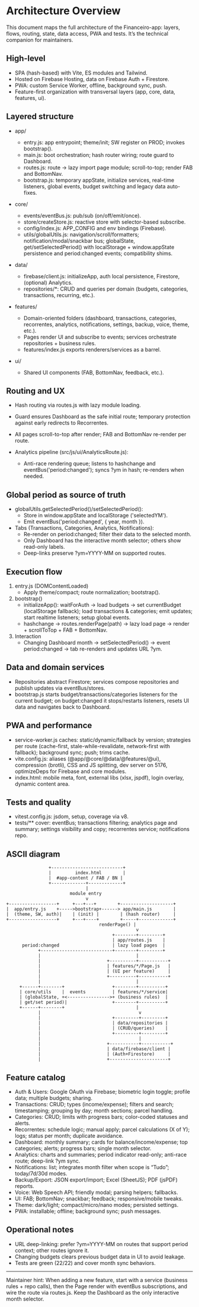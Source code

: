 # Architecture Overview

This document maps the full architecture of the Financeiro-app: layers, flows, routing, state, data access, PWA and tests. It’s the technical companion for maintainers.

## High-level

- SPA (hash-based) with Vite, ES modules and Tailwind.
- Hosted on Firebase Hosting, data on Firebase Auth + Firestore.
- PWA: custom Service Worker, offline, background sync, push.
- Feature-first organization with transversal layers (app, core, data, features, ui).

## Layered structure

- app/
  - entry.js: app entrypoint; theme/init; SW register on PROD; invokes bootstrap().
  - main.js: boot orchestration; hash router wiring; route guard to Dashboard.
  - routes.js: route → lazy import page module; scroll-to-top; render FAB and BottomNav.
  - bootstrap.js: temporary appState, initialize services, real-time listeners, global events, budget switching and legacy data auto-fixes.

- core/
  - events/eventBus.js: pub/sub (on/off/emit/once).
  - store/createStore.js: reactive store with selector-based subscribe.
  - config/index.js: APP_CONFIG and env bindings (Firebase).
  - utils/globalUtils.js: navigation/scroll/formatters; notification/modal/snackbar bus; globalState, get/setSelectedPeriod() with localStorage + window.appState persistence and period:changed events; compatibility shims.

- data/
  - firebase/client.js: initializeApp, auth local persistence, Firestore, (optional) Analytics.
  - repositories/*: CRUD and queries per domain (budgets, categories, transactions, recurring, etc.).

- features/
  - Domain-oriented folders (dashboard, transactions, categories, recorrentes, analytics, notifications, settings, backup, voice, theme, etc.).
  - Pages render UI and subscribe to events; services orchestrate repositories + business rules.
  - features/index.js exports renderers/services as a barrel.

- ui/
  - Shared UI components (FAB, BottomNav, feedback, etc.).

## Routing and UX

- Hash routing via routes.js with lazy module loading.
- Guard ensures Dashboard as the safe initial route; temporary protection against early redirects to Recorrentes.
- All pages scroll-to-top after render; FAB and BottomNav re-render per route.

- Analytics pipeline (src/js/ui/AnalyticsRoute.js):
  - Anti-race rendering queue; listens to hashchange and eventBus('period:changed'); syncs ?ym in hash; re-renders when needed.

## Global period as source of truth

- globalUtils.getSelectedPeriod()/setSelectedPeriod():
  - Store in window.appState and localStorage ('selectedYM').
  - Emit eventBus('period:changed', { year, month }).
- Tabs (Transactions, Categories, Analytics, Notifications):
  - Re-render on period:changed; filter their data to the selected month.
  - Only Dashboard has the interactive month selector; others show read-only labels.
  - Deep-links preserve ?ym=YYYY-MM on supported routes.

## Execution flow

1) entry.js (DOMContentLoaded)
   - Apply theme/compact; route normalization; bootstrap().
2) bootstrap()
   - initializeApp(): waitForAuth → load budgets → set currentBudget (localStorage fallback); load transactions & categories; emit updates; start realtime listeners; setup global events.
   - hashchange → routes.renderPage(path) → lazy load page → render + scrollToTop + FAB + BottomNav.
3) Interaction
   - Changing Dashboard month → setSelectedPeriod() → event period:changed → tab re-renders and updates URL ?ym.

## Data and domain services

- Repositories abstract Firestore; services compose repositories and publish updates via eventBus/stores.
- bootstrap.js starts budget/transactions/categories listeners for the current budget; on budget:changed it stops/restarts listeners, resets UI data and navigates back to Dashboard.

## PWA and performance

- service-worker.js caches: static/dynamic/fallback by version; strategies per route (cache-first, stale-while-revalidate, network-first with fallback); background sync; push; trims cache.
- vite.config.js: aliases (@app/@core/@data/@features/@ui), compression (brotli), CSS and JS splitting, dev server on 5176, optimizeDeps for Firebase and core modules.
- index.html: mobile meta, font, external libs (xlsx, jspdf), login overlay, dynamic content area.

## Tests and quality

- vitest.config.js: jsdom, setup, coverage via v8.
- tests/** cover: eventBus; transactions filtering; analytics page and summary; settings visibility and copy; recorrentes service; notifications repo.

## ASCII diagram

```text
                +---------------------------+
                |         index.html        |
                |  #app-content / FAB / BN |
                +-------------+-------------+
                              |
                        module entry
                              v
+------------------+     +---+---+        +--------------------+
|  app/entry.js    +----->bootstrap+------> app/main.js        |
|  (theme, SW, auth)|    | (init) |        | (hash router)     |
+------------------+     +---+----+        +-----+-------------+
                                   renderPage() |
                                                 v
                                        +--------+---------+
                                        | app/routes.js    |
      period:changed                    | lazy load pages  |
            +---------------------------+--------+---------+
            |                                    |
            |                         +----------+-----------+
            |                         | features/*/Page.js   |
            |                         | (UI per feature)     |
            |                         +----------+-----------+
            |                                    |
     +------+--------+                  +--------+----------+
     | core/utils    |  events          | features/*/service|
     | (globalState, +<---------------->+ (business rules)  |
     | get/set period)|                 +--------+----------+
     +------+--------+                           |
            |                                     v
            |                           +---------+---------+
            |                           | data/repositories |
            |                           | (CRUD/queries)    |
            |                           +---------+---------+
            |                                     |
            |                         +-----------+-----------+
            |                         | data/firebase/client |
            |                         | (Auth+Firestore)     |
            |                         +----------------------+
```

## Feature catalog

- Auth & Users: Google OAuth via Firebase; biometric login toggle; profile data; multiple budgets; sharing.
- Transactions: CRUD; types (income/expense); filters and search; timestamping; grouping by day; month sections; parcel handling.
- Categories: CRUD; limits with progress bars; color-coded statuses and alerts.
- Recorrentes: schedule logic; manual apply; parcel calculations (X of Y); logs; status per month; duplicate avoidance.
- Dashboard: monthly summary; cards for balance/income/expense; top categories; alerts; progress bars; single month selector.
- Analytics: charts and summaries; period indicator read-only; anti-race route; deep-link ?ym sync.
- Notifications: list; integrates month filter when scope is “Tudo”; today/7d/30d modes.
- Backup/Export: JSON export/import; Excel (SheetJS); PDF (jsPDF) reports.
- Voice: Web Speech API; friendly modal; parsing helpers; fallbacks.
- UI: FAB; BottomNav; snackbar; feedback; responsive/mobile tweaks.
- Theme: dark/light; compact/micro/nano modes; persisted settings.
- PWA: installable; offline; background sync; push messages.

## Operational notes

- URL deep-linking: prefer ?ym=YYYY-MM on routes that support period context; other routes ignore it.
- Changing budgets clears previous budget data in UI to avoid leakage.
- Tests are green (22/22) and cover month sync behaviors.

---

Maintainer hint: When adding a new feature, start with a service (business rules + repo calls), then the Page render with eventBus subscriptions, and wire the route via routes.js. Keep the Dashboard as the only interactive month selector.
